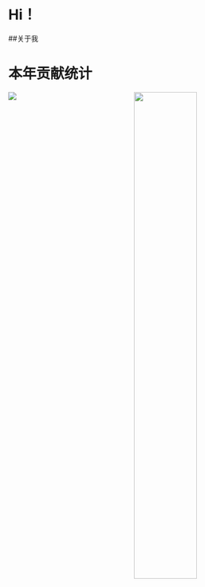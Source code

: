 # Hi！
##关于我
<p>
  <h1>本年贡献统计</h1>
  <div>
    <img src="https://wuliaodexiaoluo.github.io/api-services/image/profile-github.jpg">
	  <img width="50%" align="right" src="https://github-readme-stats.vercel.app/api?username=wuliaodexiaoluo&show_icons=true&hide_border=true">
  </div>
</p>